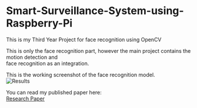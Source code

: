 # Smart-Surveillance-System-using-Raspberry-Pi
This is my Third Year Project for face recognition using OpenCV

This is only the face recognition part, however the main project contains the motion detection and <br />
face recognition as an integration.

This is the working screenshot of the face recognition model.<br /> 
![Results](screenshots/filename.png "Face Recogition in action")

You can read my published paper here:<br />
[Research Paper](http://www.ijarcce.com/upload/2017/april-17/IJARCCE%20117.pdf)
